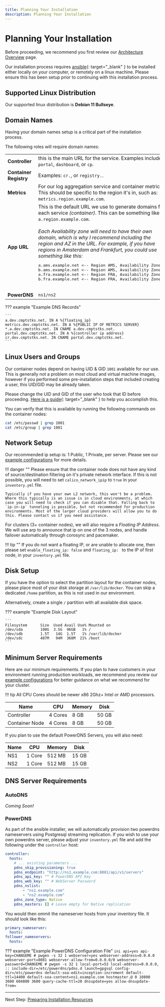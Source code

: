 ```yaml
---
title: Planning Your Installation
description: Planning Your Installation
---
```

# Planning Your Installation

Before proceeding, we recommend you first review our [Architecture Overview](../architecture_overview.md) page.

Our installation process requires [ansible](https://docs.ansible.com/ansible/latest/installation_guide/intro_installation.html){: target="_blank" } to be installed either locally on your computer, or remotely on a linux machine. Please ensure this has been setup prior to continuing with this installation process.

## Supported Linux Distribution

Our supported linux distribution is **Debian 11 Bullseye**.

## Domain Names

Having your domain names setup is a critical part of the installation process.

The following roles will require domain names:

<table>
<tbody>
    <tr>
        <td><b>Controller</b></td>
        <td>this is the main URL for the service. Examples include: <code>portal</code>, <code>dashboard</code>, or <code>cp</code>.</td>
    </tr>
    <tr>
        <td><b>Container Registry</b></td>
        <td>Examples: <code>cr.</code>, or <code>registry.</code>.</td>
    </tr>
    <tr>
        <td><b>Metrics</b></td>
        <td>
            For our log aggregation service and container metrics. This should be specific to the region it's in, such as: <code>metrics.region.example.com</code>.
        </td>
    </tr>
    <tr>
        <td><b>App URL</b></td>
        <td>
            This is the default URL we use to generate domains for each service <em>(container)</em>. This can be something like <code>a.region.example.com</code>. 
            <br><br>
            <em>Each Availability zone will need to have their own domain, which is why I recommend including the region and AZ in the URL. For example, if you have regions in Amsterdam and Frankfurt, you could use something like this:</em>
            <br>
            <pre>
a.ams.example.net <-- Region AMS, Availability Zone 1
b.ams.example.net <-- Region AMS, Availability Zone 2
a.fra.example.net <-- Region FRA, Availability Zone 1
b.fra.example.net <-- Region FRA, Availability Zone 2
            </pre>
        </td>
    </tr>
    <tr>
        <td><b>PowerDNS</b></td>
        <td>
            <code>ns1/ns2</code>
        </td>
    </tr>
</tbody>
</table>

??? example "Example DNS Records"

    ```
    a.dev.cmptstks.net. IN A %{floating_ip}
    metrics.dev.cmptstks.net. IN A %{PUBLIC IP OF METRICS SERVER}
    *.a.dev.cmptstks.net. IN CNAME a.dev.cmptstks.net.
    portal.dev.cmptstks.net. IN A %{controller ip address}
    cr.dev.cmptstks.net. IN CNAME portal.dev.cmptstks.net.
    ```

## Linux Users and Groups

Our container nodes depend on having UID & GID `1001` available for our use. This is generally not a problem on most cloud and virtual machine images, however if you performed some pre-installation steps that included creating a user, this UID/GID may be already taken. 

Please change the UID and GID of the user who took that ID before proceeding. [Here is a guide](https://kerneltalks.com/tips-tricks/how-to-change-uid-or-gid-safely-in-linux/){: target="_blank" } to help you accomplish this.

You can verify that this is available by running the following commands on the container nodes:

```bash
cat /etc/passwd | grep 1001
cat /etc/group | grep 1001
```

## Network Setup
Our recommended ip setup is: 1 Public, 1 Private, per server. Please see our [example configurations](../architecture_overview.md#example-configurations) for more details.

!!! danger ""
    Please ensure that the container node does not have any kind of source/destination filtering on it's private network interface. If this is not possible, you will need to set `calico_network_ipip` to `true` in your `inventory.yml` file.

    Typically if you have your own L2 network, this won't be a problem. Where this typically is an issue is in cloud environments, at which case you will need to check if you can disable that. Falling back to `ip-in-ip` tunneling is possible, but not recommended for production environments. Most of the larger cloud providers will allow you to do this. Please contact us if you need assistance.

For clusters (3+ container nodes), we will also require a _Floating IP Address_. We will use arp to announce that ip on one of the 3 nodes, and handle failover automatically through corosync and pacemaker.

!!! tip ""
    If you do not want a floating IP, or are unable to allocate one, then please set `enable_floating_ip: false` and `floating_ip: ` to the IP of first node, in your `inventory.yml` file.


## Disk Setup
If you have the option to select the partition layout for the container nodes, please place most of your disk storage at `/var/lib/docker`. You can skip a dedicated `/home` partition, as this is not used in our environment.

Alternatively, create a single `/` partition with all available disk space.

??? example "Example Disk Layout"

    ```
    Filesystem      Size  Used Avail Use% Mounted on
    /dev/sda        100G  3.5G  96GB   1% /
    /dev/sdb        1.5T   14G  1.5T   1% /var/lib/docker
    /dev/sdc        487M   94M  368M  21% /boot
    ```

## Minimum Server Requirements

Here are our minimum requirements. If you plan to have customers in your environment running production workloads, we recommend you review our [example configurations](../architecture_overview.md#example-configurations) for better guidance on what we recommend for your cluster. 

!!! tip
    All CPU Cores should be newer x86 2Ghz+ Intel or AMD processors.


Name           | CPU     | Memory | Disk
---------------|---------|--------|------
Controller     | 4 Cores | 8 GB   | 50 GB
Container Node | 4 Cores | 8 GB   | 50 GB

If you plan to use the default PowerDNS Servers, you will also need:

Name | CPU | Memory | Disk
--|--|--|--
NS1 | 1 Core | 512 MB | 15 GB
NS2 | 1 Core | 512 MB | 15 GB

## DNS Server Requirements

### AutoDNS

_Coming Soon!_

### PowerDNS

As part of the ansible installer, we will automatically provision two powerdns nameservers using Postgresql streaming replication. If you wish to use your own powerdns server, please adjust your `inventory.yml` file and add the following under the `controller` host:

```yaml
controller:
  hosts:
    # ... existing parameters ...
    pdns_skip_provisioning: true
    pdns_endpoint: "http://ns1.example.com:8081/api/v1/servers"
    pdns_api_key: "" # PowerDNS API Key
    pdns_web_key: "" # WebServer Password
    pdns_nslist:
        - "ns1.example.com"
        - "ns2.example.com"
    pdns_zone_type: Native
    pdns_masters: [] # Leave empty for Native replication
```

You would then ommit the nameserver hosts from your inventory file. It should look like this:

```yaml
primary_nameserver:
  hosts:
follower_nameservers:
  hosts:
```

??? example "Example PowerDNS Configuration File"
    ```ini
    api=yes
    api-key=CHANGEME # pwgen -s 32 1
    webserver=yes
    webserver-address=0.0.0.0
    webserver-port=8081
    webserver-allow-from=0.0.0.0/0
    webserver-password=CHANGEME # pwgen -s 32 1
    local-port=53
    local-address=0.0.0.0, ::
    include-dir=/etc/powerdns/pdns.d
    launch=gpgsql
    config-dir=/etc/powerdns
    default-soa-edit=inception-increment
    default-ttl=14400
    default-soa-content=ns1.example.com hostmaster.@ 0 10800 3600 604800 3600
    query-cache-ttl=20
    dnsupdate=yes
    allow-dnsupdate-from=
    ```


---
Next Step: [Preparing Installation Resources](1_prepare.md)
